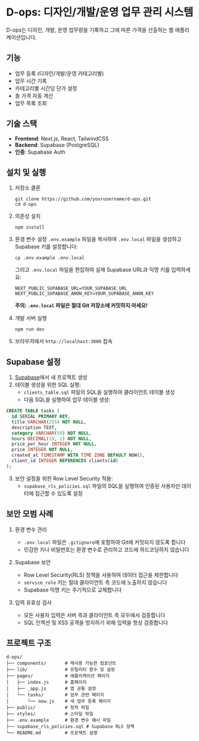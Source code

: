# D-ops: 디자인/개발/운영 업무 관리 시스템

D-ops는 디자인, 개발, 운영 업무량을 기록하고 그에 따른 가격을 산출하는 웹 애플리케이션입니다.

## 기능

-  업무 등록 (디자인/개발/운영 카테고리별)
-  업무 시간 기록
-  카테고리별 시간당 단가 설정
-  총 가격 자동 계산
-  업무 목록 조회

## 기술 스택

-  **Frontend**: Next.js, React, TailwindCSS
-  **Backend**: Supabase (PostgreSQL)
-  **인증**: Supabase Auth

## 설치 및 실행

1. 저장소 클론

   ```
   git clone https://github.com/yourusername/d-ops.git
   cd d-ops
   ```

2. 의존성 설치

   ```
   npm install
   ```

3. 환경 변수 설정
   `.env.example` 파일을 복사하여 `.env.local` 파일을 생성하고 Supabase 키를 설정합니다:

   ```
   cp .env.example .env.local
   ```

   그리고 `.env.local` 파일을 편집하여 실제 Supabase URL과 익명 키를 입력하세요:

   ```
   NEXT_PUBLIC_SUPABASE_URL=YOUR_SUPABASE_URL
   NEXT_PUBLIC_SUPABASE_ANON_KEY=YOUR_SUPABASE_ANON_KEY
   ```

   **주의: `.env.local` 파일은 절대 Git 저장소에 커밋하지 마세요!**

4. 개발 서버 실행

   ```
   npm run dev
   ```

5. 브라우저에서 `http://localhost:3000` 접속

## Supabase 설정

1. [Supabase](https://supabase.com/)에서 새 프로젝트 생성
2. 테이블 생성을 위한 SQL 실행:
   -  `clients_table.sql` 파일의 SQL을 실행하여 클라이언트 테이블 생성
   -  다음 SQL을 실행하여 업무 테이블 생성:

```sql
CREATE TABLE tasks (
  id SERIAL PRIMARY KEY,
  title VARCHAR(255) NOT NULL,
  description TEXT,
  category VARCHAR(50) NOT NULL,
  hours DECIMAL(10, 2) NOT NULL,
  price_per_hour INTEGER NOT NULL,
  price INTEGER NOT NULL,
  created_at TIMESTAMP WITH TIME ZONE DEFAULT NOW(),
  client_id INTEGER REFERENCES clients(id)
);
```

3. 보안 설정을 위한 Row Level Security 적용:
   -  `supabase_rls_policies.sql` 파일의 SQL을 실행하여 인증된 사용자만 데이터에 접근할 수 있도록 설정

## 보안 모범 사례

1. 환경 변수 관리

   -  `.env.local` 파일은 `.gitignore`에 포함하여 Git에 커밋되지 않도록 합니다
   -  민감한 키나 비밀번호는 환경 변수로 관리하고 코드에 하드코딩하지 않습니다

2. Supabase 보안

   -  Row Level Security(RLS) 정책을 사용하여 데이터 접근을 제한합니다
   -  `service_role` 키는 절대 클라이언트 측 코드에 노출하지 않습니다
   -  Supabase 익명 키는 주기적으로 교체합니다

3. 입력 유효성 검사
   -  모든 사용자 입력은 서버 측과 클라이언트 측 모두에서 검증합니다
   -  SQL 인젝션 및 XSS 공격을 방지하기 위해 입력을 항상 검증합니다

## 프로젝트 구조

```
d-ops/
├── components/       # 재사용 가능한 컴포넌트
├── lib/              # 유틸리티 함수 및 설정
├── pages/            # 애플리케이션 페이지
│   ├── index.js      # 홈페이지
│   ├── _app.js       # 앱 공통 설정
│   └── tasks/        # 업무 관련 페이지
│       └── new.js    # 새 업무 등록 페이지
├── public/           # 정적 파일
├── styles/           # 스타일 파일
├── .env.example      # 환경 변수 예시 파일
├── supabase_rls_policies.sql # Supabase RLS 정책
└── README.md         # 프로젝트 설명
```
